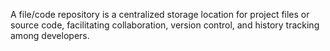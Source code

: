 A file/code repository is a centralized storage location for project files or source code, facilitating collaboration, version control, and history tracking among developers.